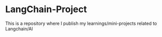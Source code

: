 # LangChain-Project
This is a repository where I publish my learnings/mini-projects related to Langchain/AI
